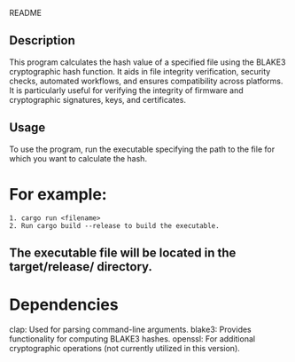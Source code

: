 README 

## Description
This program calculates the hash value of a specified file using the BLAKE3 cryptographic hash function. It aids in file integrity verification, security checks, automated workflows, and ensures compatibility across platforms. It is particularly useful for verifying the integrity of firmware and cryptographic signatures, keys, and certificates.

## Usage
To use the program, run the executable specifying the path to the file for which you want to calculate the hash.

 # For example: 
    1. cargo run <filename>
    2. Run cargo build --release to build the executable.


## The executable file will be located in the target/release/ directory.

# Dependencies
clap: Used for parsing command-line arguments.
blake3: Provides functionality for computing BLAKE3 hashes.
openssl: For additional cryptographic operations (not currently utilized in this version).